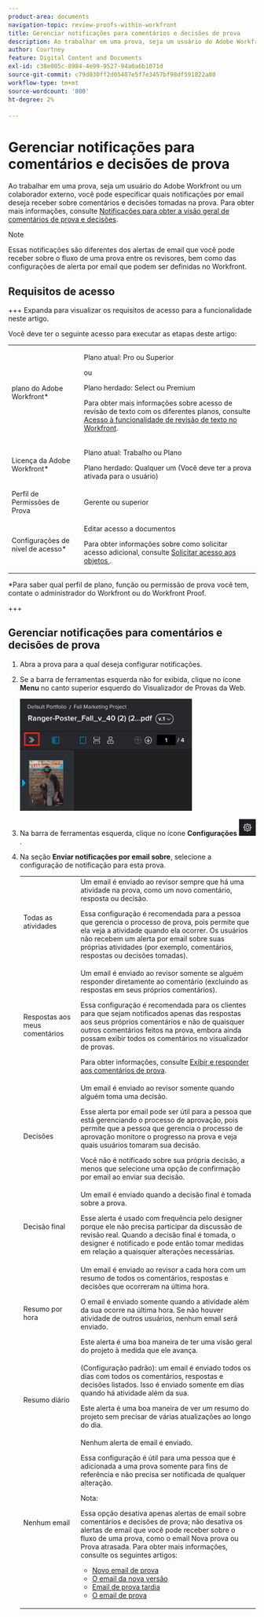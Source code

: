 ```yaml
---
product-area: documents
navigation-topic: review-proofs-within-workfront
title: Gerenciar notificações para comentários e decisões de prova
description: Ao trabalhar em uma prova, seja um usuário do Adobe Workfront ou um colaborador externo, você pode especificar quais notificações por email deseja receber sobre comentários e decisões tomadas na prova. Para obter mais informações, consulte Notificações para comentários de prova e visão geral de decisões.
author: Courtney
feature: Digital Content and Documents
exl-id: c38e005c-8984-4e99-9527-94a0a6b1071d
source-git-commit: c79d030ff2d05487e5f7e3457bf98df591822a80
workflow-type: tm+mt
source-wordcount: '800'
ht-degree: 2%

---
```


# Gerenciar notificações para comentários e decisões de prova

<!-- Audited: 4/2025 -->

Ao trabalhar em uma prova, seja um usuário do Adobe Workfront ou um colaborador externo, você pode especificar quais notificações por email deseja receber sobre comentários e decisões tomadas na prova. Para obter mais informações, consulte [Notificações para obter a visão geral de comentários de prova e decisões](../../../review-and-approve-work/proofing/proofing-overview/notifications-proof-comments-decisions.md).

>[!NOTE]
>
>Essas notificações são diferentes dos alertas de email que você pode receber sobre o fluxo de uma prova entre os revisores, bem como das configurações de alerta por email que podem ser definidas no Workfront.

## Requisitos de acesso

+++ Expanda para visualizar os requisitos de acesso para a funcionalidade neste artigo.

Você deve ter o seguinte acesso para executar as etapas deste artigo:

<table style="table-layout:auto"> 
 <col> 
 <col> 
 <tbody> 
  <tr> 
   <td role="rowheader">plano do Adobe Workfront*</td> 
   <td> <p>Plano atual: Pro ou Superior</p> <p>ou</p> <p>Plano herdado: Select ou Premium</p> <p>Para obter mais informações sobre acesso de revisão de texto com os diferentes planos, consulte <a href="/help/quicksilver/administration-and-setup/manage-workfront/configure-proofing/access-to-proofing-functionality.md" class="MCXref xref">Acesso à funcionalidade de revisão de texto no Workfront</a>.</p> </td> 
  </tr> 
  <tr> 
   <td role="rowheader">Licença da Adobe Workfront*</td> 
   <td> <p>Plano atual: Trabalho ou Plano</p> <p>Plano herdado: Qualquer um (Você deve ter a prova ativada para o usuário)</p> </td> 
  </tr> 
  <tr> 
   <td role="rowheader">Perfil de Permissões de Prova </td> 
   <td>Gerente ou superior</td> 
  </tr> 
  <tr> 
   <td role="rowheader">Configurações de nível de acesso*</td> 
   <td> <p>Editar acesso a documentos</p> <p>Para obter informações sobre como solicitar acesso adicional, consulte <a href="../../../workfront-basics/grant-and-request-access-to-objects/request-access.md" class="MCXref xref">Solicitar acesso aos objetos </a>.</p> </td> 
  </tr> 
 </tbody> 
</table>

&#42;Para saber qual perfil de plano, função ou permissão de prova você tem, contate o administrador do Workfront ou do Workfront Proof.

+++

## Gerenciar notificações para comentários e decisões de prova

1. Abra a prova para a qual deseja configurar notificações.
1. Se a barra de ferramentas esquerda não for exibida, clique no ícone **Menu** no canto superior esquerdo do Visualizador de Provas da Web.

   ![Ícone_Menu_in_Proofing_Viewer.png](assets/menu-icon-in-proofing-viewer-350x228.png)

1. Na barra de ferramentas esquerda, clique no ícone **Configurações** ![Ícone_Configurações.png](assets/settings-icon.png).

1. Na seção **Enviar notificações por email sobre**, selecione a configuração de notificação para esta prova.

   <table style="table-layout:auto"> 
    <col> 
    <col> 
    <tbody> 
     <tr> 
      <td role="rowheader">Todas as atividades</td> 
      <td>Um email é enviado ao revisor sempre que há uma atividade na prova, como um novo comentário, resposta ou decisão.<br><p>Essa configuração é recomendada para a pessoa que gerencia o processo de prova, pois permite que ela veja a atividade quando ela ocorrer. Os usuários não recebem um alerta por email sobre suas próprias atividades (por exemplo, comentários, respostas ou decisões tomadas).</p></td> 
     </tr> 
     <tr> 
      <td role="rowheader">Respostas aos meus comentários</td> 
      <td>Um email é enviado ao revisor somente se alguém responder diretamente ao comentário (excluindo as respostas em seus próprios comentários).<p>Essa configuração é recomendada para os clientes para que sejam notificados apenas das respostas aos seus próprios comentários e não de quaisquer outros comentários feitos na prova, embora ainda possam exibir todos os comentários no visualizador de provas.</p>
      <p>Para obter informações, consulte <a href="../../../review-and-approve-work/proofing/reviewing-proofs-within-workfront/comment-on-a-proof/view-proof-comments.md" class="MCXref xref">Exibir e responder aos comentários de prova</a>.</p></td> 
     </tr> 
     <tr> 
      <td role="rowheader">Decisões</td> 
      <td>Um email é enviado ao revisor somente quando alguém toma uma decisão.<br><p>Esse alerta por email pode ser útil para a pessoa que está gerenciando o processo de aprovação, pois permite que a pessoa que gerencia o processo de aprovação monitore o progresso na prova e veja quais usuários tomaram sua decisão.<br></p><p>Você não é notificado sobre sua própria decisão, a menos que selecione uma opção de confirmação por email ao enviar sua decisão.</p></td> 
     </tr> 
     <tr> 
      <td role="rowheader">Decisão final</td> 
      <td>Um email é enviado quando a decisão final é tomada sobre a prova.<br><p>Esse alerta é usado com frequência pelo designer porque ele não precisa participar da discussão de revisão real. Quando a decisão final é tomada, o designer é notificado e pode então tomar medidas em relação a quaisquer alterações necessárias.<br></p></td> 
     </tr> 
     <tr> 
      <td role="rowheader">Resumo por hora</td> 
      <td>Um email é enviado ao revisor a cada hora com um resumo de todos os comentários, respostas e decisões que ocorreram na última hora.<br><p>O email é enviado somente quando a atividade além da sua ocorre na última hora. Se não houver atividade de outros usuários, nenhum email será enviado.<br></p><p>Este alerta é uma boa maneira de ter uma visão geral do projeto à medida que ele avança.</p></td> 
     </tr> 
     <tr> 
      <td role="rowheader">Resumo diário</td> 
      <td>(Configuração padrão): um email é enviado todos os dias com todos os comentários, respostas e decisões listados. Isso é enviado somente em dias quando há atividade além da sua.<br><p>Este alerta é uma boa maneira de ver um resumo do projeto sem precisar de várias atualizações ao longo do dia.<br></p></td> 
     </tr> 
     <tr> 
      <td role="rowheader">Nenhum email</td> 
      <td>Nenhum alerta de email é enviado.<br><p>Essa configuração é útil para uma pessoa que é adicionada a uma prova somente para fins de referência e não precisa ser notificada de qualquer alteração.</p><p>Nota: <p>Essa opção desativa apenas alertas de email sobre comentários e decisões de prova; não desativa os alertas de email que você pode receber sobre o fluxo de uma prova, como o email Nova prova ou Prova atrasada. Para obter mais informações, consulte os seguintes artigos: </p>
        <ul>
         <li><a href="../../../workfront-proof/wp-emailsntfctns/proof-notifications-and-reminders/new-proof-email.md" class="MCXref xref">Novo email de prova</a></li>
         <li><a href="../../../workfront-proof/wp-emailsntfctns/proof-notifications-and-reminders/new-version-email.md" class="MCXref xref">O email da nova versão</a></li>
         <li><a href="../../../workfront-proof/wp-emailsntfctns/proof-notifications-and-reminders/late-proof-email.md" class="MCXref xref">Email de prova tardia</a></li>
         <li><a href="../../../workfront-proof/wp-emailsntfctns/proof-notifications-and-reminders/proof-made-email.md" class="MCXref xref">O email de prova</a></li>
        </ul></p></td> 
     </tr> 
    </tbody> 
   </table>
